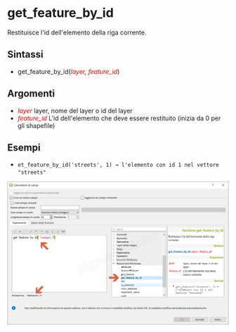 # get_feature_by_id

Restituisce l'id dell'elemento della riga corrente.

## Sintassi

* get_feature_by_id(*<span style="color:red;">layer</span>, <span style="color:red;">feature_id</span>*)

## Argomenti

* *<span style="color:red;">layer</span>* layer, nome del layer o id del layer
* *<span style="color:red;">feature_id</span>* L'id dell'elemento che deve essere restituito (inizia da 0 per gli shapefile)

## Esempi

* `et_feature_by_id('streets', 1) → l'elemento con id 1 nel vettore "streets"`


![](../../img/record_e_attributi/get_feature_by_id1.png)
